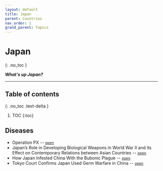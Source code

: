 ```yaml
---
layout: default
title: Japan
parent: Countries
nav_order: 1
grand_parent: Topics
---
```


# Japan
{: .no_toc }

__*What's up Japan?*__


---

## Table of contents
{: .no_toc .text-delta }

1. TOC
{:toc}

## Diseases

- Operation PX -- [`open`](https://en.wikipedia.org/wiki/Operation_PX)
- Japan’s Role in Developing Biological Weapons in World War II and its Effect on Contemporary Relations between Asian Countries  -- [`open`](https://www.montana.edu/historybug/yersiniaessays/shama.html)
- How Japan Infested China With the Bubonic Plague -- [`open`](https://historyofyesterday.com/how-japan-infested-china-with-the-bubonic-plague-c907f21a798b)
- Tokyo Court Confirms Japan Used Germ Warfare in China -- [`open`](https://www.washingtonpost.com/archive/politics/2002/08/28/tokyo-court-confirms-japan-used-germ-warfare-in-china/48af199b-7943-44b4-b5c0-4f8e6721bba9/)
